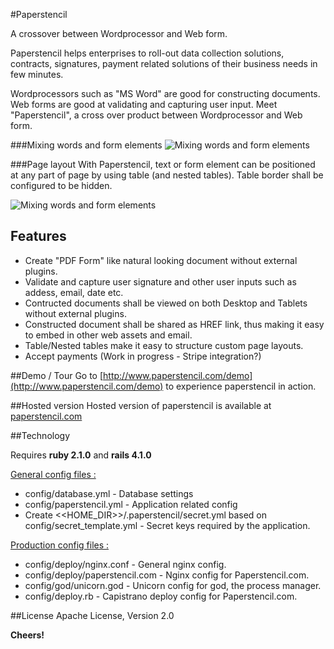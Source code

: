 #Paperstencil

A crossover between Wordprocessor and Web form.

Paperstencil helps enterprises to roll-out data collection solutions, contracts, signatures, payment related solutions of their business needs in few minutes.

Wordprocessors such as "MS Word" are good for constructing documents. Web forms are good at validating and capturing user input. Meet "Paperstencil", a cross over product between Wordprocessor and Web form.

###Mixing words and form elements
![Mixing words and form elements](https://s3.amazonaws.com/paperstencil/assets/wordprocessor.gif)

###Page layout
With Paperstencil, text or form element can be positioned at any part of page by using table (and nested tables). Table border shall be configured to be hidden.

![Mixing words and form elements](https://s3.amazonaws.com/paperstencil/assets/layout.gif)

## Features

* Create "PDF Form" like natural looking document without external plugins.
* Validate and capture user signature and other user inputs such as addess, email, date etc.
* Contructed documents shall be viewed on both Desktop and Tablets without external plugins.
* Constructed document shall be shared as HREF link, thus making it easy to embed in other web assets and email.
* Table/Nested tables make it easy to structure custom page layouts.
* Accept payments (Work in progress - Stripe integration?)

##Demo / Tour
Go to [http://www.paperstencil.com/demo](http://www.paperstencil.com/demo) to experience paperstencil in action.

##Hosted version
Hosted version of paperstencil is available at [paperstencil.com](http://www.paperstencil.com/)

##Technology

Requires **ruby 2.1.0** and **rails 4.1.0**

<u>General config files :</u>

* config/database.yml - Database settings
* config/paperstencil.yml - Application related config
* Create \<\<HOME_DIR\>\>/.paperstencil/secret.yml based on config/secret_template.yml - Secret keys required by the application.

<u>Production config files :</u>

* config/deploy/nginx.conf - General nginx config.
* config/deploy/paperstencil.com - Nginx config for Paperstencil.com.
* config/god/unicorn.god - Unicorn config for god, the process manager.
* config/deploy.rb - Capistrano deploy config for Paperstencil.com.

##License
Apache License, Version 2.0


**Cheers!**


    
